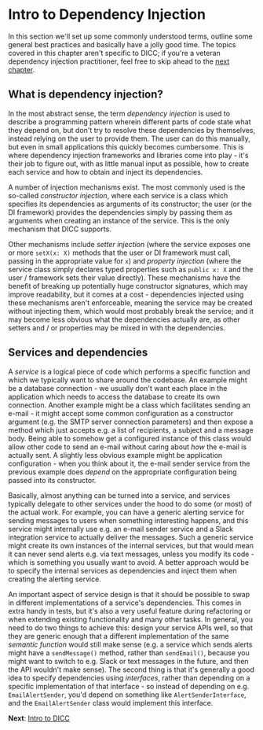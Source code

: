 # Intro to Dependency Injection

In this section we'll set up some commonly understood terms, outline some
general best practices and basically have a jolly good time. The topics
covered in this chapter aren't specific to DICC; if you're a veteran dependency
injection practitioner, feel free to skip ahead to the [next chapter][1].


## What is dependency injection?

In the most abstract sense, the term _dependency injection_ is used to describe
a programming pattern wherein different parts of code state what they depend on,
but don't try to resolve these dependencies by themselves, instead relying on
the user to provide them. The user can do this manually, but even in small
applications this quickly becomes cumbersome. This is where dependency injection
frameworks and libraries come into play - it's their job to figure out, with as
little manual input as possible, how to create each service and how to obtain
and inject its dependencies.

A number of injection mechanisms exist. The most commonly used is the so-called
_constructor injection_, where each service is a class which specifies its
dependencies as arguments of its constructor; the user (or the DI framework)
provides the dependencies simply by passing them as arguments when creating an
instance of the service. This is the only mechanism that DICC supports.

Other mechanisms include _setter injection_ (where the service exposes one or
more `setX(x: X)` methods that the user or DI framework must call, passing in
the appropriate value for `x`) and _property injection_ (where the service class
simply declares typed properties such as `public x: X` and the user / framework
sets their value directly). These mechanisms have the benefit of breaking up
potentially huge constructor signatures, which may improve readability, but it
comes at a cost - dependencies injected using these mechanisms aren't
enforceable, meaning the service may be created without injecting them, which
would most probably break the service; and it may become less obvious what the
dependencies actually are, as other setters and / or properties may be mixed in
with the dependencies.


## Services and dependencies

A _service_ is a logical piece of code which performs a specific function and
which we typically want to share around the codebase. An example might be a
database connection - we usually don't want each place in the application which
needs to access the database to create its own connection. Another example might
be a class which facilitates sending an e-mail - it might accept some common
configuration as a constructor argument (e.g. the SMTP server connection
parameters) and then expose a method which just accepts e.g. a list of
recipients, a subject and a message body. Being able to somehow get a configured
instance of this class would allow other code to send an e-mail without caring
about _how_ the e-mail is actually sent. A slightly less obvious example might
be application configuration - when you think about it, the e-mail sender
service from the previous example does _depend_ on the appropriate configuration
being passed into its constructor.

Basically, almost anything can be turned into a service, and services typically
delegate to other services under the hood to do some (or most) of the actual
work. For example, you can have a generic alerting service for sending messages
to users when something interesting happens, and this service might internally
use e.g. an e-mail sender service and a Slack integration service to actually
deliver the messages. Such a generic service might create its own instances of
the internal services, but that would mean it can never send alerts e.g. via
text messages, unless you modify its code - which is something you usually want
to avoid. A better approach would be to specify the internal services as
dependencies and inject them when creating the alerting service.

An important aspect of service design is that it should be possible to swap in
different implementations of a service's dependencies. This comes in extra handy
in tests, but it's also a very useful feature during refactoring or when
extending existing functionality and many other tasks. In general, you need to
do two things to achieve this: design your service APIs well, so that they are
generic enough that a different implementation of the same _semantic function_
would still make sense (e.g. a service which sends alerts might have a
`sendMessage()` method, rather than `sendEmail()`, because you might want to
switch to e.g. Slack or text messages in the future, and then the API wouldn't
make sense). The second thing is that it's generally a good idea to specify
dependencies using _interfaces_, rather than depending on a specific
implementation of that interface - so instead of depending on e.g.
`EmailAlertSender`, you'd depend on something like `AlertSenderInterface`, and
the `EmailAlertSender` class would implement this interface.

**Next**: [Intro to DICC][1]

[1]: ./02-intro-to-dicc.md
